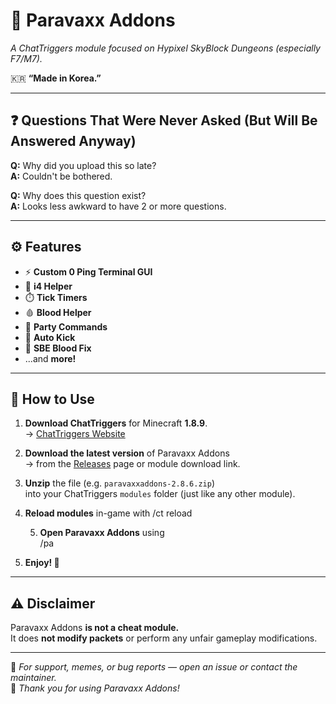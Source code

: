 # 🧩 Paravaxx Addons

*A ChatTriggers module focused on Hypixel SkyBlock Dungeons (especially F7/M7).*

🇰🇷 **“Made in Korea.”**

---

## ❓ Questions That Were Never Asked (But Will Be Answered Anyway)

**Q:** Why did you upload this so late?  
**A:** Couldn't be bothered.

**Q:** Why does this question exist?  
**A:** Looks less awkward to have 2 or more questions.

---

## ⚙️ Features

- ⚡ **Custom 0 Ping Terminal GUI**  
- 🧠 **i4 Helper**  
- ⏱️ **Tick Timers**  
- 🩸 **Blood Helper**  
- 👥 **Party Commands**  
- 🦵 **Auto Kick**  
- 🧰 **SBE Blood Fix**  
- ...and **more!**

---

## 🚀 How to Use

1. **Download ChatTriggers** for Minecraft **1.8.9**.  
   → [ChatTriggers Website](https://chattriggers.com/)

2. **Download the latest version** of Paravaxx Addons  
   → from the [Releases](../../releases) page or module download link.

3. **Unzip** the file (e.g. `paravaxxaddons-2.8.6.zip`)  
   into your ChatTriggers `modules` folder (just like any other module).

4. **Reload modules** in-game with  /ct reload


   5. **Open Paravaxx Addons** using  
/pa

6. **Enjoy! 🎉**

---

## ⚠️ Disclaimer

Paravaxx Addons **is not a cheat module.**  
It does **not modify packets** or perform any unfair gameplay modifications.

---

💬 *For support, memes, or bug reports — open an issue or contact the maintainer.*  
🧡 *Thank you for using Paravaxx Addons!*
